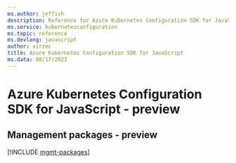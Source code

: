 ```yaml
---
ms.author: jeffish
description: Reference for Azure Kubernetes Configuration SDK for JavaScript
ms.service: kubernetesconfiguration
ms.topic: reference
ms.devlang: javascript
author: xirzec
title: Azure Kubernetes Configuration SDK for JavaScript
ms.data: 08/17/2022
---
```

# Azure Kubernetes Configuration SDK for JavaScript - preview

## Management packages - preview
[!INCLUDE [mgmt-packages](kubernetes-configuration-mgmt-index.md)]